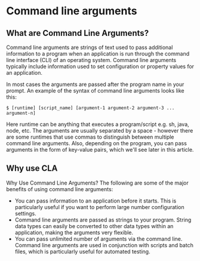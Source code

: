 # Command line arguments

## What are Command Line Arguments?

Command line arguments are strings of text used to pass additional information to a program when an application is run through the command line interface (CLI) of an operating system. Command line arguments typically include information used to set configuration or property values for an application.

In most cases the arguments are passed after the program name in your prompt. An example of the syntax of command line arguments looks like this:

```
$ [runtime] [script_name] [argument-1 argument-2 argument-3 ... argument-n]
```

Here runtime can be anything that executes a program/script e.g. sh, java, node, etc. The arguments are usually separated by a space - however there are some runtimes that use commas to distinguish between multiple command line arguments. Also, depending on the program, you can pass arguments in the form of key-value pairs, which we'll see later in this article.

## Why use CLA

Why Use Command Line Arguments?
The following are some of the major benefits of using command line arguments:

- You can pass information to an application before it starts. This is particularly useful if you want to perform large number configuration settings.
- Command line arguments are passed as strings to your program. String data types can easily be converted to other data types within an application, making the arguments very flexible.
- You can pass unlimited number of arguments via the command line.
  Command line arguments are used in conjunction with scripts and batch files, which is particularly useful for automated testing.
